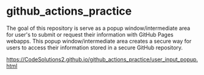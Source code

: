 # github_actions_practice

The goal of this repository is serve as a popup window/intermediate area for user's to submit or request their information with GitHub Pages webapps. This popup window/intermediate area creates a secure way for users to access their information stored in a secure GitHub repository.

https://CodeSolutions2.github.io/github_actions_practice/user_input_popup.html
